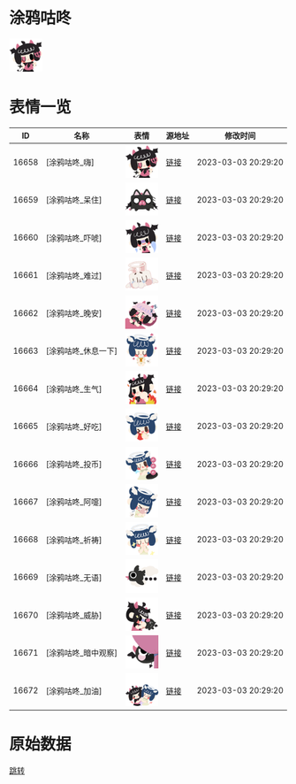 # 涂鸦咕咚

<img src="./cover.png" height="60" alt="cover" />

# 表情一览

|ID|名称|表情|源地址|修改时间|
|----|----|----|----|----|
|16658|[涂鸦咕咚_嗨]|<img src="./pic/016658_%5B涂鸦咕咚_嗨%5D.png" height="60" alt="嗨"/>|[链接](https://i0.hdslb.com/bfs/garb/a6de0529bcd70f35d2da03db880b4466a39073d9.png)|2023-03-03 20:29:20|
|16659|[涂鸦咕咚_呆住]|<img src="./pic/016659_%5B涂鸦咕咚_呆住%5D.png" height="60" alt="呆住"/>|[链接](https://i0.hdslb.com/bfs/garb/4b1dbffed0315b65f4809f73a1834749270a25d4.png)|2023-03-03 20:29:20|
|16660|[涂鸦咕咚_吓唬]|<img src="./pic/016660_%5B涂鸦咕咚_吓唬%5D.png" height="60" alt="吓唬"/>|[链接](https://i0.hdslb.com/bfs/garb/1a43d1ef323074b6966ed1e9de6777904acc1409.png)|2023-03-03 20:29:20|
|16661|[涂鸦咕咚_难过]|<img src="./pic/016661_%5B涂鸦咕咚_难过%5D.png" height="60" alt="难过"/>|[链接](https://i0.hdslb.com/bfs/garb/e243ca46451ba567415b87765960b6fb3fd3eaa2.png)|2023-03-03 20:29:20|
|16662|[涂鸦咕咚_晚安]|<img src="./pic/016662_%5B涂鸦咕咚_晚安%5D.png" height="60" alt="晚安"/>|[链接](https://i0.hdslb.com/bfs/garb/233cafbb4728971135b5f36a206c9e6695cde4ef.png)|2023-03-03 20:29:20|
|16663|[涂鸦咕咚_休息一下]|<img src="./pic/016663_%5B涂鸦咕咚_休息一下%5D.png" height="60" alt="休息一下"/>|[链接](https://i0.hdslb.com/bfs/garb/137a2ff5d4b7458d4a49d76ca860d7be51806571.png)|2023-03-03 20:29:20|
|16664|[涂鸦咕咚_生气]|<img src="./pic/016664_%5B涂鸦咕咚_生气%5D.png" height="60" alt="生气"/>|[链接](https://i0.hdslb.com/bfs/garb/cd03ab1798842a141f833a42fe19be55ac1ff4e1.png)|2023-03-03 20:29:20|
|16665|[涂鸦咕咚_好吃]|<img src="./pic/016665_%5B涂鸦咕咚_好吃%5D.png" height="60" alt="好吃"/>|[链接](https://i0.hdslb.com/bfs/garb/c9dc49ee31bcd748135be1f6cd56d6c9281591d0.png)|2023-03-03 20:29:20|
|16666|[涂鸦咕咚_投币]|<img src="./pic/016666_%5B涂鸦咕咚_投币%5D.png" height="60" alt="投币"/>|[链接](https://i0.hdslb.com/bfs/garb/41791582059b5f739ca49e8eec08365a31d2955b.png)|2023-03-03 20:29:20|
|16667|[涂鸦咕咚_阿嚏]|<img src="./pic/016667_%5B涂鸦咕咚_阿嚏%5D.png" height="60" alt="阿嚏"/>|[链接](https://i0.hdslb.com/bfs/garb/1f6dd3885e16bc14da0310069be2e3127643393b.png)|2023-03-03 20:29:20|
|16668|[涂鸦咕咚_祈祷]|<img src="./pic/016668_%5B涂鸦咕咚_祈祷%5D.png" height="60" alt="祈祷"/>|[链接](https://i0.hdslb.com/bfs/garb/de614722dbe7a20942a4f9ded900cd60c18abe17.png)|2023-03-03 20:29:20|
|16669|[涂鸦咕咚_无语]|<img src="./pic/016669_%5B涂鸦咕咚_无语%5D.png" height="60" alt="无语"/>|[链接](https://i0.hdslb.com/bfs/garb/85819c73fbfe535ecd020e6da2cc7184a6c592bd.png)|2023-03-03 20:29:20|
|16670|[涂鸦咕咚_威胁]|<img src="./pic/016670_%5B涂鸦咕咚_威胁%5D.png" height="60" alt="威胁"/>|[链接](https://i0.hdslb.com/bfs/garb/72844ddd9f040a05daec77d6366814651d543303.png)|2023-03-03 20:29:20|
|16671|[涂鸦咕咚_暗中观察]|<img src="./pic/016671_%5B涂鸦咕咚_暗中观察%5D.png" height="60" alt="暗中观察"/>|[链接](https://i0.hdslb.com/bfs/garb/2b65541e08a5f1a874494e0fb505d8a35bdf1f3f.png)|2023-03-03 20:29:20|
|16672|[涂鸦咕咚_加油]|<img src="./pic/016672_%5B涂鸦咕咚_加油%5D.png" height="60" alt="加油"/>|[链接](https://i0.hdslb.com/bfs/garb/0b3bd1b05c875b0c55b6c37a181df924ce0e49f6.png)|2023-03-03 20:29:20|

# 原始数据

[跳转](./raw.json)


